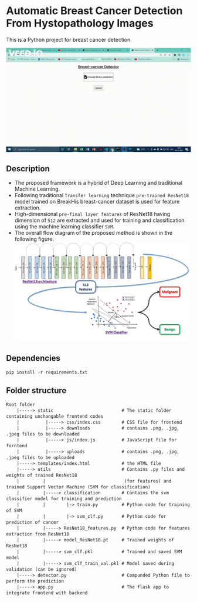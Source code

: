 # Automatic Breast Cancer Detection From Hystopathology Images
This is a Python project for breast cancer detection. 

![gif](https://github.com/SohamChattopadhyayEE/Breast-cancer-detection-using-ResNet_SVM/blob/main/videos/Benign.gif)

## Description
- The proposed framework is a hybrid of Deep Learning and traditional Machine Learning.  
- Following traditional `Transfer learning` technique `pre-trained ResNet18` model trained on BreakHis breast-cancer dataset is used for feature extraction. 
- High-dimensional `pre-final layer features` of ResNet18 having dimension of `512` are extracted and used for training and classification using the machine learning classifier `SVM`.
- The overall flow diagram of the proposed method is shown in the following figure. ![flow diagram](https://github.com/SohamChattopadhyayEE/Breast-cancer-detection-using-ResNet_SVM/blob/main/Pictures/Slide1.JPG)

## Dependencies
    pip install -r requirements.txt

## Folder structure
    Root folder
        |-----> static                          # The static folder containing unchangable frontend codes
        |          |-----> css/index.css        # CSS file for frontend
        |          |-----> downloads            # contains .png, .jpg, .jpeg files to be downloaded
        |          |-----> js/index.js          # JavaScript file for forntend
        |          |-----> uploads              # contains .png, .jpg, .jpeg files to be uploaded
        |-----> templates/index.html            # the HTML file
        |-----> utils                           # Contains .py files and weights of trained ResNet18 
        |         |                              (for features) and trained Support Vector Machine (SVM for classification)  
        |         |-----> classification        # Contains the svm classifier model for training and prediction
        |         |        |-> train.py         # Python code for training of SVM
        |         |        |-> svm_clf.py       # Python code for prediction of cancer
        |         |-----> ResNet18_features.py  # Python code for features extraction from ResNet18
        |         |-----> model_ResNet18.pt     # Trained weights of ResNet18
        |         |-----> svm_clf.pkl           # Trained and saved SVM model
        |         |-----> svm_clf_train_val.pkl # Model saved during validation (can be ignored)
        |-----> detector.py                     # Compunded Python file to perform the prediction 
        |-----> app.py                          # The flask app to integrate frontend with backend


